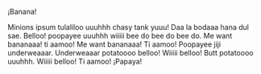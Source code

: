 ¡Banana!












Minions ipsum tulaliloo uuuhhh chasy tank yuuu! Daa la bodaaa hana dul sae. Belloo! poopayee uuuhhh wiiiii bee do bee do bee do.
Me want bananaaa! ti aamoo! Me want bananaaa! Ti aamoo! Poopayee jiji underweaaar.
Underweaaar potatoooo belloo! Wiiiii belloo! Butt potatoooo uuuhhh. Wiiiii belloo! Ti aamoo!
¡Papaya!